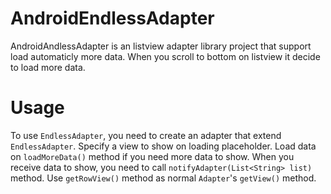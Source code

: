 # AndroidEndlessAdapter

AndroidAndlessAdapter is an listview adapter library project that support load automaticly more data. When you scroll to bottom on listview it decide to load more data.

# Usage

To use `EndlessAdapter`, you need to create an adapter that extend `EndlessAdapter`. Specify a view to show on loading placeholder. Load data on `loadMoreData()` method if you need more data to show. When you receive data to show, you need to call `notifyAdapter(List<String> list)` method. Use `getRowView()` method as normal `Adapter`'s `getView()` method.
